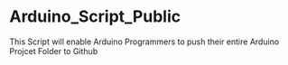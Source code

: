# Arduino_Script_Public
This Script will enable Arduino Programmers to push their entire Arduino Projcet Folder to Github
